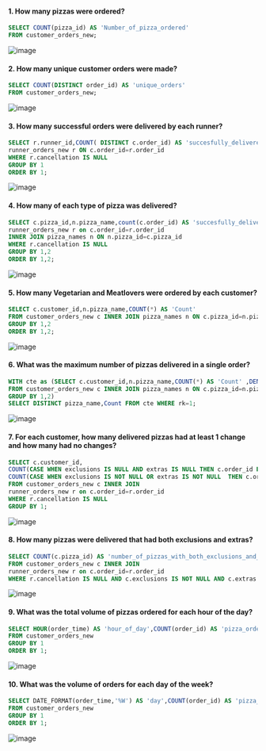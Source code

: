 #### 1. How many pizzas were ordered?
```sql
SELECT COUNT(pizza_id) AS 'Number_of_pizza_ordered'
FROM customer_orders_new;
```
![image](https://github.com/shivin316/8_Week_SQL_Challenge/assets/122541994/dbe617f4-74ef-4c1f-ad18-69ca6f686000)

#### 2. How many unique customer orders were made?
```sql
SELECT COUNT(DISTINCT order_id) AS 'unique_orders'
FROM customer_orders_new;
```
![image](https://github.com/shivin316/8_Week_SQL_Challenge/assets/122541994/1347a6cb-9732-47fe-aa51-8d27700e2bd6)

#### 3. How many successful orders were delivered by each runner?
```sql
SELECT r.runner_id,COUNT( DISTINCT c.order_id) AS 'succesfully_delivered' FROM customer_orders_new c INNER JOIN
runner_orders_new r ON c.order_id=r.order_id 
WHERE r.cancellation IS NULL
GROUP BY 1
ORDER BY 1;
```
![image](https://github.com/shivin316/8_Week_SQL_Challenge/assets/122541994/868ac54f-b154-4500-a719-673f57f389bf)

#### 4. How many of each type of pizza was delivered?
```sql
SELECT c.pizza_id,n.pizza_name,count(c.order_id) AS 'succesfully_delivered' FROM customer_orders_new c INNER JOIN
runner_orders_new r on c.order_id=r.order_id 
INNER JOIN pizza_names n ON n.pizza_id=c.pizza_id
WHERE r.cancellation IS NULL
GROUP BY 1,2
ORDER BY 1,2;
```
![image](https://github.com/shivin316/8_Week_SQL_Challenge/assets/122541994/c5d6603f-11ef-49ef-b518-37ac514df018)

#### 5. How many Vegetarian and Meatlovers were ordered by each customer?
```sql
SELECT c.customer_id,n.pizza_name,COUNT(*) AS 'Count' 
FROM customer_orders_new c INNER JOIN pizza_names n ON c.pizza_id=n.pizza_id
GROUP BY 1,2
ORDER BY 1,2;
```
![image](https://github.com/shivin316/8_Week_SQL_Challenge/assets/122541994/08fe3245-ebf3-498b-8c96-1dfd84ac3a71)

#### 6. What was the maximum number of pizzas delivered in a single order?
```sql
WITH cte as (SELECT c.customer_id,n.pizza_name,COUNT(*) AS 'Count' ,DENSE_RANK() OVER (ORDER BY COUNT(*) DESC) AS 'rk'
FROM customer_orders_new c INNER JOIN pizza_names n ON c.pizza_id=n.pizza_id
GROUP BY 1,2)
SELECT DISTINCT pizza_name,Count FROM cte WHERE rk=1;
```
![image](https://github.com/shivin316/8_Week_SQL_Challenge/assets/122541994/d6d79905-d709-4e84-9eef-9365eb4bcce7)

#### 7. For each customer, how many delivered pizzas had at least 1 change and how many had no changes?
```sql
SELECT c.customer_id,
COUNT(CASE WHEN exclusions IS NULL AND extras IS NULL THEN c.order_id ELSE NULL END ) AS 'no_change',
COUNT(CASE WHEN exclusions IS NOT NULL OR extras IS NOT NULL  THEN c.order_id ELSE NULL END ) AS 'atleast_1_change'
FROM customer_orders_new c INNER JOIN
runner_orders_new r on c.order_id=r.order_id 
WHERE r.cancellation IS NULL 
GROUP BY 1;
```
![image](https://github.com/shivin316/8_Week_SQL_Challenge/assets/122541994/f1b7bbe6-b5e8-4776-835a-fbc553c64ad2)

#### 8. How many pizzas were delivered that had both exclusions and extras?
```sql
SELECT COUNT(c.pizza_id) AS 'number_of_pizzas_with_both_exclusions_and_extras'
FROM customer_orders_new c INNER JOIN
runner_orders_new r on c.order_id=r.order_id 
WHERE r.cancellation IS NULL AND c.exclusions IS NOT NULL AND c.extras IS NOT NULL;
```
![image](https://github.com/shivin316/8_Week_SQL_Challenge/assets/122541994/64a48130-d9ff-4a65-b416-b613a79b8de3)

#### 9. What was the total volume of pizzas ordered for each hour of the day?
 ```sql
SELECT HOUR(order_time) AS 'hour_of_day',COUNT(order_id) AS 'pizza_ordered'
FROM customer_orders_new
GROUP BY 1
ORDER BY 1;
```
![image](https://github.com/shivin316/8_Week_SQL_Challenge/assets/122541994/3a787a72-e002-4344-add8-085b9832ecaf)

#### 10. What was the volume of orders for each day of the week?
```sql
SELECT DATE_FORMAT(order_time,'%W') AS 'day',COUNT(order_id) AS 'pizza_ordered'
FROM customer_orders_new
GROUP BY 1
ORDER BY 1;
```
![image](https://github.com/shivin316/8_Week_SQL_Challenge/assets/122541994/14ad168d-6518-421c-a1a1-419676b87aa4)
